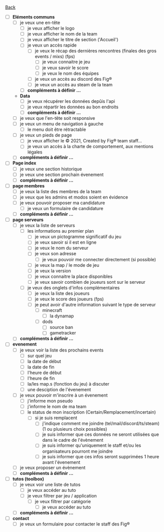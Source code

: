 [Back](../README.md)

- [ ] **Eléments communs**
  - [ ] je veux une en-tête
    - [ ] je veux afficher le logo
    - [ ] je veux afficher le nom de la team
    - [ ] je veux afficher le titre de section ('Accueil')
    - [ ] je veux un accès rapide
      - [ ] je veux le récap des dernières rencontres (finales des gros events / mixs) (fps)
        - [ ] je veux connaitre je jeu
        - [ ] je veux savoir le score
        - [ ] je veux le nom des équipes
      - [ ] je veux un accès au discord des Fig&reg;
      - [ ] je veux un accès au steam de la team
    - [ ] **compléments à définir ...**
  - **Data**
    - [ ] je veux récupérer les données depûis l'api
    - [ ] je veux répartir les données au bon endroits
    - [ ] **compléments à définir ...**
  - [ ] je veux que l'en-tête soit responsive
  - [ ] je veux un menu de navigation à gauche
    - [ ] le menu doit être rétractable
  - [ ] je veux un pieds de page
    - [ ] je veux afficher le &copy; 2021, Created by Fig&reg; team staff...
    - [ ] je veux un accès à la charte de comportement, aux mentions légales
  - [ ] **compléments à définir ...**
- [ ] **Page index**
  - [ ] je veux une section historique
  - [ ] je veux une section prochain évenement
  - [ ] **compléments à définir ...**
- [ ] **page membres**
  - [ ] je veux la liste des membres de la team
  - [ ] je veux que les admins et modos soient en évidence
  - [ ] je veux pouvoir proposer ma candidature
    - [ ] je veux un formulaire de candidature
  - [ ] **compléments à définir ...**
- [ ] **page serveurs**
  - [ ] je veux la liste de serveurs
    - [ ] les informations au premier plan
      - [ ] je veux un pictogramme significatif du jeu
      - [ ] je veux savoir si il est en ligne
      - [ ] je veux le nom du serveur
      - [ ] je veux son adresse
        - [ ] je veux pouvoir me connecter directement (si possible)
      - [ ] je veux la map / le mode de jeu
      - [ ] je veux la version
      - [ ] je veux connaitre la place disponibles
      - [ ] je veux savoir combien de joueurs sont sur le serveur
    - [ ] je veux des onglets d'infos complémentaires
      - [ ] je veux la liste des joueurs
      - [ ] je veux le score des joueurs (fps)
      - [ ] je peut avoir d'autre information suivant le type de serveur
        - [ ] minecraft
          - [ ] la dynamap
        - [ ] dods
          - [ ] source ban
          - [ ] gametracker
  - [ ] **compléments à définir ...**
- [ ] **evenement**
  - [ ] je veux voir la liste des prochains events
    - [ ] sur quel jeu
    - [ ] la date de début
    - [ ] la date de fin
    - [ ] l'heure de début
    - [ ] l'heure de fin
    - [ ] la/les map.s (fonction du jeu) à discuter
    - [ ] une desciption de l'évenement
  - [ ] je veux pouvoir m'inscrire à un évenement
    - [ ] j'informe mon pseudo
    - [ ] j'informe le nom de ma team
    - [ ] le status de mon inscription (Certain/Remplacement/incertain)
      - [ ] si je suis remplacent
        - [ ] j'indique comment me joindre (tel/mail/discord/ts/steam) (1 ou plusieurs choix possibles)
        - [ ] je suis informer que ces données ne seront utilisées que dans le cadre de l'évènement
        - [ ] je suis informer qu'uniquement le staff et/ou les organisateurs pourront me joindre
        - [ ] je suis informer que ces infos seront supprimées 1 heure avant l'évenement
  - [ ] je veux proposer un évènement
  - [ ] **compléments à définir ...**
- [ ] **tutos (toolbox)**
  - [ ] je veux voir une liste de tutos
      - [ ] je veux accéder au tuto
    - [ ] je veux filtrer par jeu / application
      - [ ] je veux filtrer par catégorie
        - [ ] je veux accéder au tuto
  - [ ] **compléments à définir ...**
- [ ] **contact**
  - [ ] je veux un formulaire pour contacter le staff des Fig&reg;
